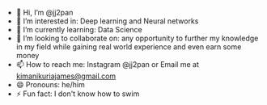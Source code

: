 - 👋 Hi, I’m @jj2pan
- 👀 I’m interested in: Deep learning and Neural networks 
- 🌱 I’m currently learning: Data Science
- 💞️ I’m looking to collaborate on: any opportunity to further my knowledge in my field while gaining real world experience and even earn some money
- 📫 How to reach me: Instagram @jj2pan or Email me at kimanikuriajames@gmail.com 
- 😄 Pronouns: he/him
- ⚡ Fun fact: I don't know how to swim

<!---
jj2pan/jj2pan is a ✨ special ✨ repository because its `README.md` (this file) appears on your GitHub profile.
You can click the Preview link to take a look at your changes.
--->

